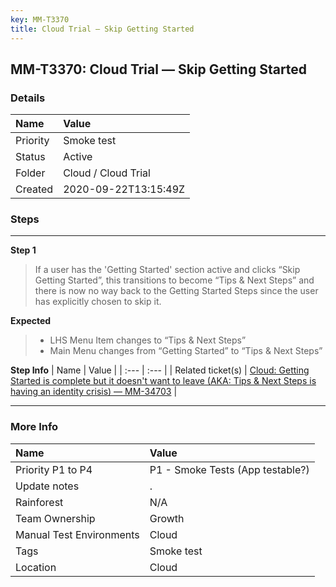 ```yaml
---
key: MM-T3370
title: Cloud Trial — Skip Getting Started
---
```


## MM-T3370: Cloud Trial — Skip Getting Started

### Details

| Name     | Value                |
| :------- | :------------------- |
| Priority | Smoke test           |
| Status   | Active               |
| Folder   | Cloud / Cloud Trial  |
| Created  | 2020-09-22T13:15:49Z |

### Steps

<hr/>

**Step 1**

> <article>If a user has the 'Getting Started' section active and clicks “Skip Getting Started”, this transitions to become “Tips &amp; Next Steps” and there is now no way back to the Getting Started Steps since the user has explicitly chosen to skip it.</article>

**Expected**

> <article><ul><li>LHS Menu Item changes to “Tips &amp; Next Steps”</li><li>Main Menu changes from “Getting Started” to “Tips &amp; Next Steps”</li></ul></article>

**Step Info**
| Name | Value |
| :--- | :--- |
| Related ticket(s) | <a href="https://mattermost.atlassian.net/browse/MM-34703">Cloud: Getting Started is complete but it doesn't want to leave (AKA: Tips &amp; Next Steps is having an identity crisis) — MM-34703</a> |

<hr/>

### More Info

| Name                     | Value                            |
| :----------------------- | :------------------------------- |
| Priority P1 to P4        | P1 - Smoke Tests (App testable?) |
| Update notes             | .                                |
| Rainforest               | N/A                              |
| Team Ownership           | Growth                           |
| Manual Test Environments | Cloud                            |
| Tags                     | Smoke test                       |
| Location                 | Cloud                            |
